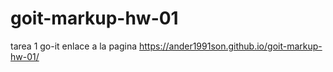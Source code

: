 # goit-markup-hw-01

tarea 1 go-it
enlace a la pagina
https://ander1991son.github.io/goit-markup-hw-01/
